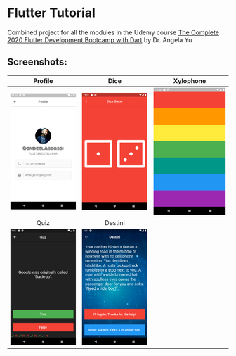 # Flutter Tutorial

Combined project for all the modules in the Udemy course
[The Complete 2020 Flutter Development Bootcamp with Dart](https://www.udemy.com/course/flutter-bootcamp-with-dart/)
by Dr. Angela Yu

## Screenshots:

|                      Profile                      |                        Dice                        |                      Xylophone                      |
|:-------------------------------------------------:|:--------------------------------------------------:|:---------------------------------------------------:|
| <img src="./screenshots/profile.png" width="250"> | <img src="./screenshots/dicegame.png" width="250"> | <img src="./screenshots/xylophone.png" width="250"> |
|                       Quiz                        |                      Destini                       |                                                     |
|  <img src="./screenshots/quiz.png" width="250">   | <img src="./screenshots/destini.png" width="250">  |                                                     |

